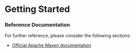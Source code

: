 



# Getting Started


### Reference Documentation


For further reference, please consider the following sections:


* [Official Apache Maven documentation](https://maven.apache.org/guides/index.html)












































































































